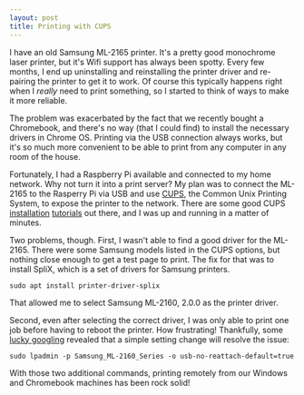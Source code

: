 ```yaml
---
layout: post
title: Printing with CUPS
---
```


I have an old Samsung ML-2165 printer. It's a pretty good monochrome laser printer, but it's Wifi support has always been spotty. Every few months, I end up uninstalling and reinstalling the printer driver and re-pairing the printer to get it to work. Of course this typically happens right when I _really_ need to print something, so I started to think of ways to make it more reliable.

The problem was exacerbated by the fact that we recently bought a Chromebook, and there's no way (that I could find) to install the necessary drivers in Chrome OS. Printing via the USB connection always works, but it's so much more convenient to be able to print from any computer in any room of the house.

Fortunately, I had a Raspberry Pi available and connected to my home network. Why not turn it into a print server? My plan was to connect the ML-2165 to the Rasperry Pi via USB and use [CUPS](https://cups.org), the Common Unix Printing System, to expose the printer to the network. There are some good CUPS [installation](https://www.howtogeek.com/169679/how-to-add-a-printer-to-your-raspberry-pi-or-other-linux-computer/) [tutorials](https://www.raspberrypi.org/blog/printing-at-home-from-your-raspberry-pi/) out there, and I was up and running in a matter of minutes.

Two problems, though. First, I wasn't able to find a good driver for the ML-2165. There were some Samsung models listed in the CUPS options, but nothing close enough to get a test page to print. The fix for that was to install SpliX, which is a set of drivers for Samsung printers.

```
sudo apt install printer-driver-splix
```

That allowed me to select Samsung ML-2160, 2.0.0 as the printer driver.

Second, even after selecting the correct driver, I was only able to print one job before having to reboot the printer. How frustrating! Thankfully, some [lucky googling](https://wiki.debian.org/CUPSDebugging#Problems_Printing_to_a_USB_Connected_Printer) revealed that a simple setting change will resolve the issue:

```
sudo lpadmin -p Samsung_ML-2160_Series -o usb-no-reattach-default=true
```

With those two additional commands, printing remotely from our Windows and Chromebook machines has been rock solid!